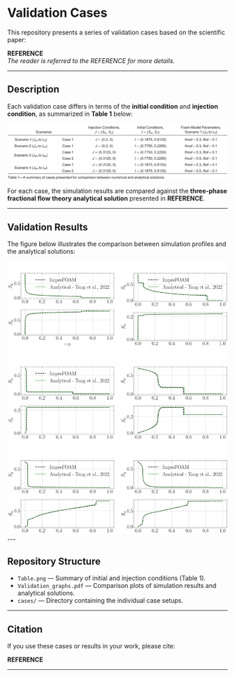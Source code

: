 # Validation Cases

This repository presents a series of validation cases based on the scientific paper:

**REFERENCE**  
*The reader is referred to the REFERENCE for more details.*

---

## Description

Each validation case differs in terms of the **initial condition** and **injection condition**, as summarized in **Table 1** below:
<div align="center">
  <img src="https://github.com/UnderMou/impesFoam3ph/blob/main/Examples/3phase/Lyu_Tang_Analytical/Table1.png" alt="Simulation cases" width="800">
</div>

For each case, the simulation results are compared against the **three-phase fractional flow theory analytical solution** presented in **REFERENCE**.

---

## Validation Results

The figure below illustrates the comparison between simulation profiles and the analytical solutions:
<div align="center">
  <img src="https://github.com/UnderMou/impesFoam3ph/blob/main/Examples/3phase/Lyu_Tang_Analytical/Validation_graphs.png" alt="Validation cases" width="800">
</div>
---

## Repository Structure

- `Table.png` — Summary of initial and injection conditions (Table 1).  
- `Validation_graphs.pdf` — Comparison plots of simulation results and analytical solutions.  
- `cases/` — Directory containing the individual case setups.  

---

## Citation

If you use these cases or results in your work, please cite:

**REFERENCE**

---
